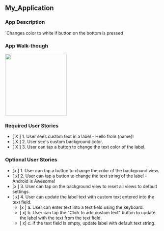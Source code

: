 ## My_Application

### App Description
`Changes color to white if button on the bottom is pressed

### App Walk-though

<img src="https://i.imgur.com/zc7LrOf.gif" width=200><br>

### Required User Stories
- [ X ] 1. User sees custom text in a label - Hello from {name}!
- [ X ] 2. User see's custom background color.
- [ X ] 3. User can tap a button to change the text color of the label.

### Optional User Stories
- [x ] 1. User can tap a button to change the color of the background view.  
- [ x] 2. User can tap a button to change the text string of the label - Android is Awesome!  
- [x ] 3. User can tap on the background view to reset all views to default settings.  
- [ x] 4. User can update the label text with custom text entered into the text field.  
   - [x ] a. User can enter text into a text field using the keyboard.  
   - [ x] b. User can tap the "Click to add custom text" button to update the label with the text from the text field.  
   - [ x] c. If the text field is empty, update label with default text string.  
